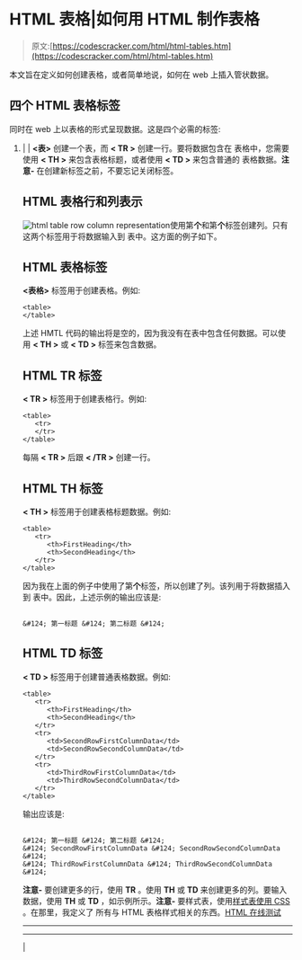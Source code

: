 # HTML 表格|如何用 HTML 制作表格

> 原文:[https://codescracker.com/html/html-tables.htm](https://codescracker.com/html/html-tables.htm)

本文旨在定义如何创建表格，或者简单地说，如何在 web 上插入管状数据。

## 四个 HTML 表格标签

同时在 web 上以表格的形式呈现数据。这是四个必需的标签:

1.  |  | **<表>** 创建一个表，而 **< TR >** 创建一行。要将数据包含在 表格中，您需要使用 **< TH >** 来包含表格标题，或者使用 **< TD >** 来包含普通的 表格数据。**注意-** 在创建新标签之前，不要忘记关闭标签。

    ## HTML 表格行和列表示

    ![html table row column representation](../Images/bdddda996301a466866d4c5b750a427d.png)使用第**个**和第**个**标签创建列。只有这两个标签用于将数据输入到 表中。这方面的例子如下。

    ## HTML 表格标签

    **<表格>** 标签用于创建表格。例如:

    ```
    <table>
    </table>
    ```

    上述 HMTL 代码的输出将是空的，因为我没有在表中包含任何数据。可以使用 **< TH >** 或 **< TD >** 标签来包含数据。

    ## HTML TR 标签

    **< TR >** 标签用于创建表格行。例如:

    ```
    <table>
       <tr>
       </tr>
    </table>
    ```

    每隔 **< TR >** 后跟 **< /TR >** 创建一行。

    ## HTML TH 标签

    **< TH >** 标签用于创建表格标题数据。例如:

    ```
    <table>
       <tr>
          <th>FirstHeading</th>
          <th>SecondHeading</th>
       </tr>
    </table>
    ```

    因为我在上面的例子中使用了第**个**标签，所以创建了列。该列用于将数据插入到 表中。因此，上述示例的输出应该是:

    ```

    &#124; 第一标题 &#124; 第二标题 &#124;

    ```

    ## HTML TD 标签

    **< TD >** 标签用于创建普通表格数据。例如:

    ```
    <table>
       <tr>
          <th>FirstHeading</th>
          <th>SecondHeading</th>
       </tr>
       <tr>
          <td>SecondRowFirstColumnData</td>
          <td>SecondRowSecondColumnData</td>
       </tr>
       <tr>
          <td>ThirdRowFirstColumnData</td>
          <td>ThirdRowSecondColumnData</td>
       </tr>
    </table>
    ```

    输出应该是:

    ```

    &#124; 第一标题 &#124; 第二标题 &#124;
    &#124; SecondRowFirstColumnData &#124; SecondRowSecondColumnData &#124;
    &#124; ThirdRowFirstColumnData &#124; ThirdRowSecondColumnData &#124;

    ```

    **注意-** 要创建更多的行，使用 **TR** 。使用 **TH** 或 **TD** 来创建更多的列。要输入 数据，使用 **TH** 或 **TD** ，如示例所示。**注意-** 要样式表，使用[样式表使用 CSS](/css/css-tables.htm) 。在那里，我定义了 所有与 HTML 表格样式相关的东西。[HTML 在线测试](/exam/showtest.php?subid=4)

    * * *

    * * *

     |
